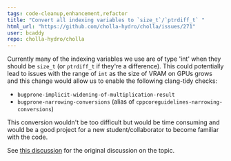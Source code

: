 ```yaml
---
tags: code-cleanup,enhancement,refactor
title: "Convert all indexing variables to `size_t`/`ptrdiff_t` "
html_url: "https://github.com/cholla-hydro/cholla/issues/271"
user: bcaddy
repo: cholla-hydro/cholla
---
```


Currently many of the indexing variables we use are of type 'int' when they should be `size_t` (or `ptrdiff_t` if they're a difference). This could potentially lead to issues with the range of `int` as the size of VRAM on GPUs grows and this change would allow us to enable the following clang-tidy checks:

- `bugprone-implicit-widening-of-multiplication-result`
- `bugprone-narrowing-conversions` (alias of `cppcoreguidelines-narrowing-conversions`)

This conversion wouldn't be too difficult but would be time consuming and would be a good project for a new student/collaborator to become familiar with the code.

See [this discussion](https://github.com/cholla-hydro/cholla/discussions/217#discussioncomment-5360242) for the original discussion on the topic.